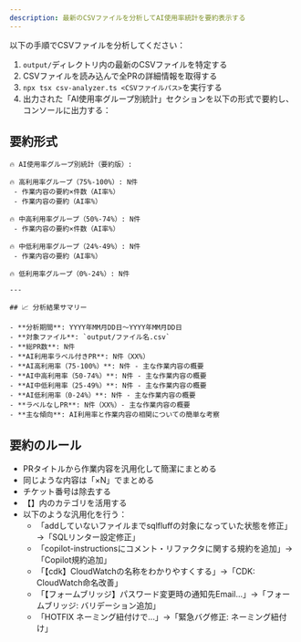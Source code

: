 ```yaml
---
description: 最新のCSVファイルを分析してAI使用率統計を要約表示する
---
```


以下の手順でCSVファイルを分析してください：

1. `output/`ディレクトリ内の最新のCSVファイルを特定する
2. CSVファイルを読み込んで全PRの詳細情報を取得する
3. `npx tsx csv-analyzer.ts <CSVファイルパス>`を実行する
4. 出力された「AI使用率グループ別統計」セクションを以下の形式で要約し、コンソールに出力する：

## 要約形式

```
🔥 AI使用率グループ別統計（要約版）:

🔥 高利用率グループ（75%-100%）: N件
 - 作業内容の要約×件数（AI率%）
 - 作業内容の要約（AI率%）

🔥 中高利用率グループ（50%-74%）: N件
 - 作業内容の要約×件数（AI率%）

🔥 中低利用率グループ（24%-49%）: N件
 - 作業内容の要約（AI率%）

🔥 低利用率グループ（0%-24%）: N件

---

## 📈 分析結果サマリー

- **分析期間**: YYYY年MM月DD日〜YYYY年MM月DD日
- **対象ファイル**: `output/ファイル名.csv`
- **総PR数**: N件
- **AI利用率ラベル付きPR**: N件（XX%）
- **AI高利用率（75-100%）**: N件 - 主な作業内容の概要
- **AI中高利用率（50-74%）**: N件 - 主な作業内容の概要
- **AI中低利用率（25-49%）**: N件 - 主な作業内容の概要
- **AI低利用率（0-24%）**: N件 - 主な作業内容の概要
- **ラベルなしPR**: N件（XX%）- 主な作業内容の概要
- **主な傾向**: AI利用率と作業内容の相関についての簡単な考察
```

## 要約のルール

- PRタイトルから作業内容を汎用化して簡潔にまとめる
- 同じような内容は「×N」でまとめる
- チケット番号は除去する
- 【】内のカテゴリを活用する
- 以下のような汎用化を行う：
  - 「addしていないファイルまでsqlfluffの対象になっていた状態を修正」→「SQLリンター設定修正」
  - 「copilot-instructionsにコメント・リファクタに関する規約を追加」→「Copilot規約追加」
  - 「【cdk】CloudWatchの名称をわかりやすくする」→「CDK: CloudWatch命名改善」
  - 「【フォームブリッジ】パスワード変更時の通知先Email...」→「フォームブリッジ: バリデーション追加」
  - 「HOTFIX ネーミング紐付けで...」→「緊急バグ修正: ネーミング紐付け」
